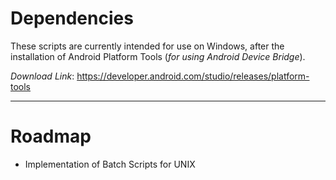 # Dependencies

These scripts are currently intended for use on Windows, after the installation of Android Platform Tools (*for using Android Device Bridge*).

*Download Link*: https://developer.android.com/studio/releases/platform-tools

---

# Roadmap

* Implementation of Batch Scripts for UNIX